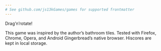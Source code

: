 ```yaml
---
# See github.com/js13kGames/games for supported frontmatter
---
```

Drag’n’rotate!

This game was inspired by the author’s bathroom tiles. Tested with Firefox, Chrome, Opera, and Android Gingerbread’s native browser. Hiscores are kept in local storage.